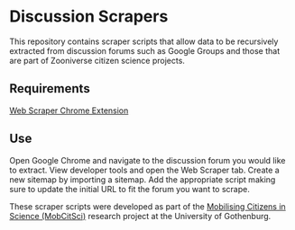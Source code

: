 # Discussion Scrapers

This repository contains scraper scripts that allow data to be recursively extracted from discussion forums such as Google Groups and those that are part of Zooniverse citizen science projects.

## Requirements
<a href="https://github.com/martinsbalodis/web-scraper-chrome-extension">Web Scraper Chrome Extension</a>

## Use
Open Google Chrome and navigate to the discussion forum you would like to extract. View developer tools and open the Web Scraper tab. Create a new sitemap by importing a sitemap. Add the appropriate script making sure to update the initial URL to fit the forum you want to scrape.

These scraper scripts were developed as part of the <a href="http://citizenscience.blogg.gu.se">Mobilising Citizens in Science (MobCitSci)</a> research project at the University of Gothenburg.
